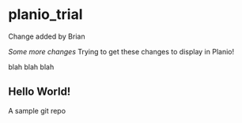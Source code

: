# planio_trial

Change added by Brian 

*Some more changes*
Trying to get these changes to display in Planio!

blah blah blah

## Hello World!

A sample git repo 
